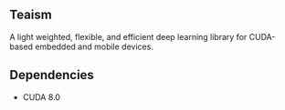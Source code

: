 ## Teaism

A light weighted, flexible, and efficient deep learning library for CUDA-based embedded and mobile devices.

## Dependencies

- CUDA 8.0